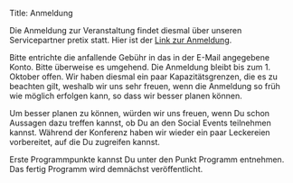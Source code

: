 Title: Anmeldung

Die Anmeldung zur Veranstaltung findet diesmal über unseren Servicepartner pretix statt. Hier ist der [Link zur Anmeldung](https://pretix.eu/ubucon/2017/).

Bitte entrichte die anfallende Gebühr in das in der E-Mail angegebene Konto. Bitte überweise es umgehend. Die Anmeldung bleibt bis zum 1. Oktober offen. Wir haben diesmal ein paar Kapazitätsgrenzen, die es zu beachten gilt, weshalb wir uns sehr freuen, wenn die Anmeldung so früh wie möglich erfolgen kann, so dass wir besser planen können.

Um besser planen zu können, würden wir uns freuen, wenn Du schon Aussagen dazu treffen kannst, ob Du an den Social Events teilnehmen kannst. Während der Konferenz haben wir wieder ein paar Leckereien vorbereitet, auf die Du zugreifen kannst.

Erste Programmpunkte kannst Du unter den Punkt Programm entnehmen. Das fertig Programm wird demnächst veröffentlicht.
